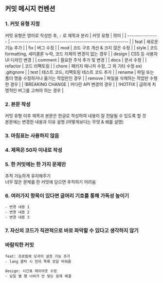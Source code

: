 ## 커밋 메시지 컨벤션
 
### 1. 커밋 유형 지정
 
커밋 유형은 영어로 작성한 후, `:` 로 제목과 분리
| 커밋 유형 | 의미 |
| ---------------- | ------------------------------------------------------------ |
| feat | 새로운 기능 추가 |
| fix | 버그 수정 |
| mod | 코드 구조 개선 & 크지 않은 수정 |
| style | 코드 formatting, 세미콜론 누락, 코드 자체의 변경이 없는 경우 |
| design | CSS 등 사용자 UI 디자인 변경 |
| comment | 필요한 주석 추가 및 변경 |
| docs | 문서 수정 |
| refactor | 코드 리팩토링 |
| chore | 패키지 매니저 수정, 그 외 기타 수정 ex) .gitignore |
| test | 테스트 코드, 리팩토링 테스트 코드 추가 |
| rename | 파일 또는 폴더 명을 수정하거나 옮기는 작업만인 경우 |
| remove | 파일을 삭제하는 작업만 수행한 경우 |
| !BREAKING CHANGE | 커다란 API 변경의 경우 |
| !HOTFIX | 급하게 치명적인 버그를 고쳐야 하는 경우 |
 
### 2. 본문 작성
 
커밋 유형 이후 제목과 본문은 한글로 작성하여 내용이 잘 전달될 수 있도록 할 것  
본문에는 변경한 내용과 이유 설명 (어떻게보다는 무엇 & 왜를 설명)
 
### 3. 마침표는 사용하지 않음
 
### 4. 제목은 50자 이내로 작성
 
### 5. 한 커밋에는 한 가지 문제만
 
추적 가능하게 유지해주기  
너무 많은 문제를 한 커밋에 담으면 추적하기 어려움
 
### 6. 여러가지 항목이 있다면 글머리 기호를 통해 가독성 높이기
 
```
- 변경 내용 1
- 변경 내용 2
- 변경 내용 3
```
 
### 7. 자신의 코드가 직관적으로 바로 파악할 수 있다고 생각하지 않기
 
### 바람직한 커밋
 
```
feat: 프로필에 모국어 설정 기능 추가
- lang 클릭 시 언어 목록 모달 띄워줌
 
design: 시간표 레이아웃 수정
- 요일 별 행 너비가 안 맞는 문제 해결
```
